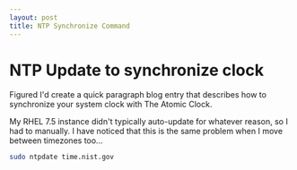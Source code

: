 ```yaml
---
layout: post
title: NTP Synchronize Command
---
```


# NTP Update to synchronize clock

Figured I'd create a quick paragraph blog entry that describes how to synchronize your system clock with The Atomic Clock.

My RHEL 7.5 instance didn't typically auto-update for whatever reason, so I had to manually.  I have noticed that this is the same problem when I move between timezones too...


```bash
sudo ntpdate time.nist.gov
```
